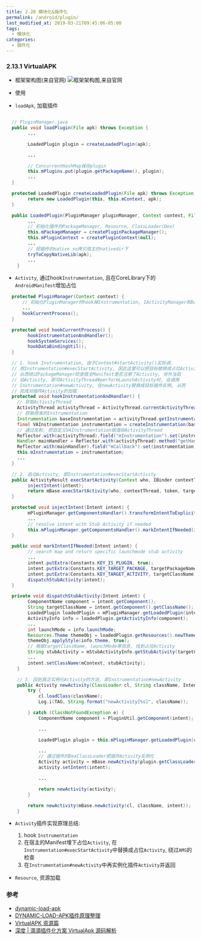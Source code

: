 ```yaml
---
title: 2.20 模块化&插件化
permalink: /android/plugin/
last_modified_at: 2019-03-21T09:45:06-05:00
tags:
  - 模块化
categories:
  - 插件化
---
```


### 2.13.1 VirtualAPK
- 框架架构图(来自官网)
![框架架构图,来自官网](https://github.com/didi/VirtualAPK/raw/master/imgs/va.png)

- 使用

- `loadApk`, 加载插件

```java

  // PluginManager.java
  public void loadPlugin(File apk) throws Exception {
        ...

        LoadedPlugin plugin = createLoadedPlugin(apk);

        ...

        // ConcurrentHashMap保存plugin
        this.mPlugins.put(plugin.getPackageName(), plugin);
        ...
  }

  protected LoadedPlugin createLoadedPlugin(File apk) throws Exception {
        return new LoadedPlugin(this, this.mContext, apk);
  }

  public LoadedPlugin(PluginManager pluginManager, Context context, File apk) throws Exception {
        ...
        // 初始化插件的PackageManager, Resource, ClassLoader(Dex)
        this.mPackageManager = createPluginPackageManager();
        this.mPluginContext = createPluginContext(null);
        ...
        // 把插件的native so拷贝宿主的nativedir下
        tryToCopyNativeLib(apk);
        ...
    }

```

- `Activity`, 通过hook`Instrumentation`, 且在CoreLibrary下的`AndroidManifest`增加占位

```java
  protected PluginManager(Context context) {
      // 初始化PluginManager时hook掉Instrumentation, IActivityManager和DataBindingUtil
      ...
      hookCurrentProcess();
  }

  protected void hookCurrentProcess() {
        hookInstrumentationAndHandler();
        hookSystemServices();
        hookDataBindingUtil();
  }

  // 1. hook Instrumentation, 由于Context#startActivity()实际调.
  // 用Instrumentation#execStartActivity, 因此这里可以把目标替换成占位Activity
  // 从而绕过PackageManager检查宿主Manifest是否注册了Activity, 另外当启
  // 动Activity, 即可ActivityThread#performLaunchActivity时, 会调用
  // Instrumentation#newActivity, 在newActivity替换成目标插件实例, 从而
  // 完成对插件Activity的加载
  protected void hookInstrumentationAndHandler() {
    // 获取ActivityThread
    ActivityThread activityThread = ActivityThread.currentActivityThread();
    // 获取原来的Instrumentation
    Instrumentation baseInstrumentation = activityThread.getInstrumentation();
    final VAInstrumentation instrumentation = createInstrumentation(baseInstrumentation);
    // 通过反射, 把自定义VAInstrumentation赋值给ActivityThread
    Reflector.with(activityThread).field("mInstrumentation").set(instrumentation);
    Handler mainHandler = Reflector.with(activityThread).method("getHandler").call();
    Reflector.with(mainHandler).field("mCallback").set(instrumentation);
    this.mInstrumentation = instrumentation;
    ...
  }

  // 2. 启动Activity, 即Instrumentation#execStartActivity
  public ActivityResult execStartActivity(Context who, IBinder contextThread, IBinder token, Activity target, Intent intent, int requestCode) {
        injectIntent(intent);
        return mBase.execStartActivity(who, contextThread, token, target, intent, requestCode);
  }

  protected void injectIntent(Intent intent) {
        mPluginManager.getComponentsHandler().transformIntentToExplicitAsNeeded(intent);
        ...
        // resolve intent with Stub Activity if needed
        this.mPluginManager.getComponentsHandler().markIntentIfNeeded(intent);
  }

  public void markIntentIfNeeded(Intent intent) {
        // search map and return specific launchmode stub activity
        ...
        intent.putExtra(Constants.KEY_IS_PLUGIN, true);
        intent.putExtra(Constants.KEY_TARGET_PACKAGE, targetPackageName);
        intent.putExtra(Constants.KEY_TARGET_ACTIVITY, targetClassName);
        dispatchStubActivity(intent);
  }

  private void dispatchStubActivity(Intent intent) {
        ComponentName component = intent.getComponent();
        String targetClassName = intent.getComponent().getClassName();
        LoadedPlugin loadedPlugin = mPluginManager.getLoadedPlugin(intent);
        ActivityInfo info = loadedPlugin.getActivityInfo(component);
        ...
        int launchMode = info.launchMode;
        Resources.Theme themeObj = loadedPlugin.getResources().newTheme();
        themeObj.applyStyle(info.theme, true);
        // 根据targetClassName, launchMode等信息, 找到占位Activity
        String stubActivity = mStubActivityInfo.getStubActivity(targetClassName, launchMode, themeObj);
        ...
        intent.setClassName(mContext, stubActivity);
    }

    // 3. 回到真正实例化Activity的方法, 即Instrumentation#newActivity
    public Activity newActivity(ClassLoader cl, String className, Intent intent) throws InstantiationException, IllegalAccessException, ClassNotFoundException {
        try {
            cl.loadClass(className);
            Log.i(TAG, String.format("newActivity[%s]", className));

        } catch (ClassNotFoundException e) {
            ComponentName component = PluginUtil.getComponent(intent);

            ...

            LoadedPlugin plugin = this.mPluginManager.getLoadedPlugin(component);

            ...
            // 通过插件的DexClassLoader把插件Activity实例化
            Activity activity = mBase.newActivity(plugin.getClassLoader(), targetClassName, intent);
            activity.setIntent(intent);

            ...

            return newActivity(activity);
        }

        return newActivity(mBase.newActivity(cl, className, intent));
    }

```
  - `Activity`插件实现原理总结:
    1. hook `Instrumentation`
    2. 在宿主的Manifest埋下占位`Activity`, 在`Instrumentation#execStartActivity`中替换成占位`Activity`, 绕过`AMS`的检查
    3. 在`Instrumentation#newActivity`中再实例化插件`Activity`并返回

- `Resource`, 资源加载

### 参考
- [dynamic-load-apk](https://github.com/singwhatiwanna/dynamic-load-apk)
- [DYNAMIC-LOAD-APK插件原理整理](https://www.cnblogs.com/John-Chen/p/4475025.html)
- [VirtualAPK 资源篇](https://www.notion.so/1fce1a910c424937acde9528d2acd537)
- [深度 | 滴滴插件化方案 VirtualApk 源码解析](https://mp.weixin.qq.com/s?__biz=MzAxMTI4MTkwNQ==&mid=2650823488&idx=1&sn=2976c8ddc0c206149b14c527260f7766&chksm=80b78fdeb7c006c8a9585db794c51e799049ec50d23c4d738c78d77454f6b0291227a00e2def&mpshare=1&scene=1&srcid=0712oTUswGWi172UK0Azpg4i&key=8652b956ca1971a47b1e263b435230c7469d30646ddbe6ce2fb781033d6eba5215c9fd7e5eaf0bd73dd5da279b32dd901261d5e55bf32997bc333ad8a059e095e2193a5baa805447fc49cd315fca4404&ascene=0&uin=MTI0NjM4NTEyMA%3D%3D&devicetype=iMac+MacBookPro11%2C4+OSX+OSX+10.11.1+build(15B42)&version=12010110&nettype=WIFI&fontScale=100&pass_ticket=mswE9bS3QeCxTOoepaUWh9VXHxeYMosdkHkAydyR09JHQkVe%2BAJHCCnPQrRpBfQN)
